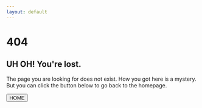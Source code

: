 ```yaml
---
layout: default
---
```


<h1>404</h1>
<h2>UH OH! You're lost.</h2>
<p>The page you are looking for does not exist.
How you got here is a mystery. But you can click the button below
to go back to the homepage.
</p>
<button class="secondary-button">HOME</button>
